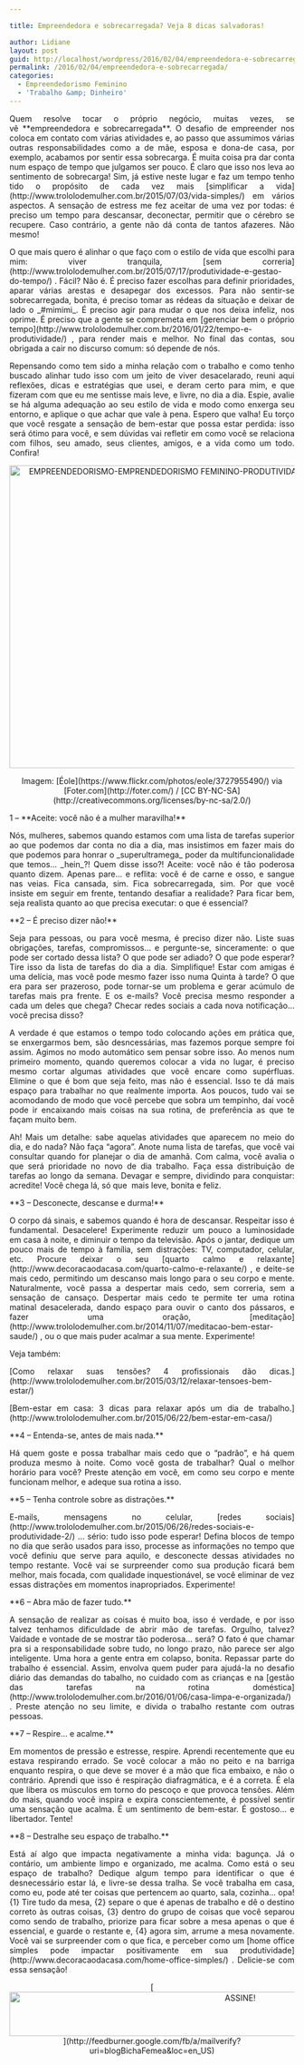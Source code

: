 ```yaml
---

title: Empreendedora e sobrecarregada? Veja 8 dicas salvadoras!

author: Lidiane
layout: post
guid: http://localhost/wordpress/2016/02/04/empreendedora-e-sobrecarregada/
permalink: /2016/02/04/empreendedora-e-sobrecarregada/
categories:
  - Empreendedorismo Feminino
  - 'Trabalho &amp; Dinheiro'
---
```

<p align="justify">
  Quem resolve tocar o próprio negócio, muitas vezes, se vê **empreendedora e sobrecarregada**. O desafio de empreender nos coloca em contato com várias atividades e, ao passo que assumimos várias outras responsabilidades como a de mãe, esposa e dona-de casa, por exemplo, acabamos por sentir essa sobrecarga. É muita coisa pra dar conta num espaço de tempo que julgamos ser pouco. É claro que isso nos leva ao sentimento de sobrecarga! Sim, já estive neste lugar e faz um tempo tenho tido o propósito de cada vez mais [simplificar a vida](http://www.trololodemulher.com.br/2015/07/03/vida-simples/)  em vários aspectos. A sensação de estress me fez aceitar de uma vez por todas: é preciso um tempo para descansar, deconectar, permitir que o cérebro se recupere. Caso contrário, a gente não dá conta de tantos afazeres. Não mesmo!
</p>

<p align="justify">
  O que mais quero é alinhar o que faço com o estilo de vida que escolhi para mim: viver tranquila, [sem correria](http://www.trololodemulher.com.br/2015/07/17/produtividade-e-gestao-do-tempo/) . Fácil? Não é. É preciso fazer escolhas para definir prioridades, aparar várias arestas e desapegar dos excessos. Para não sentir-se sobrecarregada, bonita, é preciso tomar as rédeas da situação e deixar de lado o _#mimimi_. É preciso agir para mudar o que nos deixa infeliz, nos oprime. É preciso que a gente se compremeta em [gerenciar bem o próprio tempo](http://www.trololodemulher.com.br/2016/01/22/tempo-e-produtividade/) , para render mais e melhor. No final das contas, sou obrigada a cair no discurso comum: só depende de nós.
</p>

<p align="justify">
  Repensando como tem sido a minha relação com o trabalho e como tenho buscado alinhar tudo isso com um jeito de viver desacelarado, reuni aqui reflexões, dicas e estratégias que usei, e deram certo para mim, e que fizeram com que eu me sentisse mais leve, e livre, no dia a dia. Espie, avalie se há alguma adequação ao seu estilo de vida e modo como enxerga seu entorno, e aplique o que achar que vale à pena. Espero que valha! Eu torço que você resgate a sensação de bem-estar que possa estar perdida: isso será ótimo para você, e sem dúvidas vai refletir em como você se relaciona com filhos, seu amado, seus clientes, amigos, e a vida como um todo. Confira!
</p>

<p align="center">
  <img class="alignnone size-full wp-image-11845" src="http://www.trololodemulher.com.br/blog/wp-content/uploads/2016/02/EMPREENDEDORISMO-EMPRENDEDORISMO-FEMININO-PRODUTIVIDADE-SOBRECARGA-CARREIRA-NEGOCIOS.jpg" alt="EMPREENDEDORISMO-EMPRENDEDORISMO FEMININO-PRODUTIVIDADE-SOBRECARGA-CARREIRA-NEGOCIOS" width="800" height="534" />
</p>

<p align="center">
  Imagem: [Éole](https://www.flickr.com/photos/eole/3727955490/)  via [Foter.com](http://foter.com/)  / [CC BY-NC-SA](http://creativecommons.org/licenses/by-nc-sa/2.0/) 
</p>

<p align="justify">
  1 – **Aceite: você não é a mulher maravilha!**
</p>

<p align="justify">
  Nós, mulheres, sabemos quando estamos com uma lista de tarefas superior ao que podemos dar conta no dia a dia, mas insistimos em fazer mais do que podemos para honrar o _superultramega_ poder da multifuncionalidade que temos… _hein_?! Quem disse isso?! Aceite: você não é tão poderosa quanto dizem. Apenas pare… e reflita: você é de carne e osso, e sangue nas veias. Fica cansada, sim. Fica sobrecarregada, sim. Por que você insiste em seguir em frente, tentando desafiar a realidade? Para ficar bem, seja realista quanto ao que precisa executar: o que é essencial?
</p>

<p align="justify">
  **2 – É preciso dizer não!**
</p>

<p align="justify">
  Seja para pessoas, ou para você mesma, é preciso dizer não. Liste suas obrigações, tarefas, compromissos… e pergunte-se, sinceramente: o que pode ser cortado dessa lista? O que pode ser adiado? O que pode esperar? Tire isso da lista de tarefas do dia a dia. Simplifique! Estar com amigas é uma delícia, mas você pode mesmo fazer isso numa Quinta à tarde? O que era para ser prazeroso, pode tornar-se um problema e gerar acúmulo de tarefas mais pra frente. E os e-mails? Você precisa mesmo responder a cada um deles que chega? Checar redes sociais a cada nova notificação… você precisa disso?
</p>

<p align="justify">
  A verdade é que estamos o tempo todo colocando ações em prática que, se enxergarmos bem, são desncessárias, mas fazemos porque sempre foi assim. Agimos no modo automático sem pensar sobre isso. Ao menos num primeiro momento, quando queremos colocar a vida no lugar, é preciso mesmo cortar algumas atividades que você encare como supérfluas. Elimine o que é bom que seja feito, mas não é essencial. Isso te dá mais espaço para trabalhar no que realmente importa. Aos poucos, tudo vai se acomodando de modo que você percebe que sobra um tempinho, daí você pode ir encaixando mais coisas na sua rotina, de preferência as que te façam muito bem.
</p>

<p align="justify">
  Ah! Mais um detalhe: sabe aquelas atividades que aparecem no meio do dia, e do nada? Não faça “agora”. Anote numa lista de tarefas, que você vai consultar quando for planejar o dia de amanhã. Com calma, você avalia o que será prioridade no novo de dia trabalho. Faça essa distribuição de tarefas ao longo da semana. Devagar e sempre, dividindo para conquistar: acredite! Você chega lá, só que  mais leve, bonita e feliz.
</p>

<p align="justify">
  **3 – Desconecte, descanse e durma!**
</p>

<p align="justify">
  O corpo dá sinais, e sabemos quando é hora de descansar. Respeitar isso é fundamental. Desacelere! Experimente reduzir um pouco a luminosidade em casa à noite, e diminuir o tempo da televisão. Após o jantar, dedique um pouco mais de tempo à família, sem distrações: TV, computador, celular, etc. Procure deixar o seu [quarto calmo e relaxante](http://www.decoracaodacasa.com/quarto-calmo-e-relaxante/) , e deite-se mais cedo, permitindo um descanso mais longo para o seu corpo e mente. Naturalmente, você passa a despertar mais cedo, sem correria, sem a sensação de cansaço. Despertar mais cedo te permite ter uma rotina matinal desacelerada, dando espaço para ouvir o canto dos pássaros, e fazer uma oração, [meditação](http://www.trololodemulher.com.br/2014/11/07/meditacao-bem-estar-saude/) , ou o que mais puder acalmar a sua mente. Experimente!
</p>

<p align="justify">
  Veja também:
</p>

<p align="justify">
  [Como relaxar suas tensões? 4 profissionais dão dicas.](http://www.trololodemulher.com.br/2015/03/12/relaxar-tensoes-bem-estar/) 
</p>

<p align="justify">
  [Bem-estar em casa: 3 dicas para relaxar após um dia de trabalho.](http://www.trololodemulher.com.br/2015/06/22/bem-estar-em-casa/) 
</p>

<p align="justify">
  **4 – Entenda-se, antes de mais nada.**
</p>

<p align="justify">
  Há quem goste e possa trabalhar mais cedo que o “padrão”, e há quem produza mesmo à noite. Como você gosta de trabalhar? Qual o melhor horário para você? Preste atenção em você, em como seu corpo e mente funcionam melhor, e adeque sua rotina a isso.
</p>

<p align="justify">
  **5 – Tenha controle sobre as distrações.**
</p>

<p align="justify">
  E-mails, mensagens no celular, [redes sociais](http://www.trololodemulher.com.br/2015/06/26/redes-sociais-e-produtividade-2/) … sério: tudo isso pode esperar! Defina blocos de tempo no dia que serão usados para isso, processe as informações no tempo que você definiu que serve para aquilo, e desconecte dessas atividades no tempo restante. Você vai se surpreender como sua produção ficará bem melhor, mais focada, com qualidade inquestionável, se você eliminar de vez essas distrações em momentos inapropriados. Experimente!
</p>

<p align="justify">
  **6 – Abra mão de fazer tudo.**
</p>

<p align="justify">
  A sensação de realizar as coisas é muito boa, isso é verdade, e por isso talvez tenhamos dificuldade de abrir mão de tarefas. Orgulho, talvez? Vaidade e vontade de se mostrar tão poderosa… será? O fato é que chamar pra si a responsabilidade sobre tudo, no longo prazo, não parece ser algo inteligente. Uma hora a gente entra em colapso, bonita. Repassar parte do trabalho é essencial. Assim, envolva quem puder para ajudá-la no desafio diário das demandas do tabalho, no cuidado com as crianças e na [gestão das tarefas na rotina doméstica](http://www.trololodemulher.com.br/2016/01/06/casa-limpa-e-organizada/) . Preste atenção no seu limite, e divida o trabalho restante com outras pessoas.
</p>

<p align="justify">
  **7 – Respire… e acalme.**
</p>

<p align="justify">
  Em momentos de pressão e estresse, respire. Aprendi recentemente que eu estava respirando errado. Se você colocar a mão no peito e na barriga enquanto respira, o que deve se mover é a mão que fica embaixo, e não o contrário. Aprendi que isso é respiração diafragmática, e é a correta. É ela que libera os músculos em torno do pescoço e que provoca tensões. Além do mais, quando você inspira e expira conscientemente, é possível sentir uma sensação que acalma. É um sentimento de bem-estar. É gostoso… e libertador. Tente!
</p>

<p align="justify">
  **8 – Destralhe seu espaço de trabalho.**
</p>

<p align="justify">
  Está aí algo que impacta negativamente a minha vida: bagunça. Já o contário, um ambiente limpo e organizado, me acalma. Como está o seu espaço de trabalho? Dedique algum tempo para identificar o que é desnecessário estar lá, e livre-se dessa tralha. Se você trabalha em casa, como eu, pode até ter coisas que pertencem ao quarto, sala, cozinha… opa! {1} Tire tudo da mesa, {2} separe o que é apenas de trabalho e dê o destino correto às outras coisas, {3} dentro do grupo de coisas que você separou como sendo de trabalho, priorize para ficar sobre a mesa apenas o que é essencial, e guarde o restante e, {4} agora sim, arrume a mesa novamente. Você vai se surpreender com o que fica, e perceber como um [home office simples pode impactar positivamente em sua produtividade](http://www.decoracaodacasa.com/home-office-simples/) . Delicie-se com essa sensação!
</p>

<p align="center">
  [<img class="alignnone size-full wp-image-10439" src="http://www.trololodemulher.com.br/blog/wp-content/uploads/2014/09/ASSINE.png" alt="ASSINE!" width="800" height="78" />](http://feedburner.google.com/fb/a/mailverify?uri=blogBichaFemea&loc=en_US) 
</p>

<p align="justify">